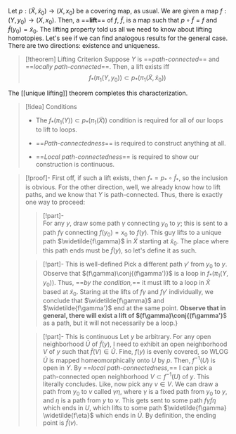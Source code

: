Let $p: (\tilde{X}, \tilde{x}_0) \to (X, x_0)$ be a covering map, as usual. We are given a map $f: (Y, y_0) \to (X, x_0)$. Then, a ==**lift**== of $f$, $\tilde{f}$, is a map such that $p\circ \tilde{f} = f$ and $\tilde{f}(y_0) = \tilde{x}_0$. The lifting property told us all we need to know about lifting homotopies. Let's see if we can find analogous results for the general case. There are two directions: existence and uniqueness. 
> [!theorem] Lifting Criterion
> Suppose $Y$ is ==*path-connected*== and ==*locally path-connected*==. Then, a lift exists iff $$ f_*(\pi_1(Y, y_0))\subset p_*(\pi_1(\tilde{X}, \tilde{x}_0)) $$ 

The [[unique lifting]] theorem completes this characterization.
 
> [!idea] Conditions
>  
>  -  The $f_*(\pi_1(Y))\subset p_*(\pi_1(\tilde{X}))$ condition is required for all of our loops to lift to loops. 
>  
>  -  ==*Path-connectedness*== is required to construct anything at all. 
>  
>  -  ==*Local path-connectedness*== is required to show our construction is continuous. 
>  
>  

 
> [!proof]-
 First off, if such a lift exists, then $f_* = p_*\circ \tilde{f}_*$, so the inclusion is obvious. For the other direction, well, we already know how to lift paths, and we know that $Y$ is path-connected. Thus, there is exactly one way to proceed: 
> > [!part]-  
>  For any $y$, draw some path $\gamma$ connecting $y_0$ to $y$; this is sent to a path $f\gamma$ connecting $f(y_0) = x_0$ to $f(y)$. This guy lifts to a unique path $\widetilde{f\gamma}$ in $\tilde{X}$ starting at $\tilde{x}_0$. The place where this path ends must be $\tilde{f}(y)$, so let's define it as such. 
> 
>  
> > [!part]- This is well-defined
>  Pick a different path $\gamma'$ from $y_0$ to $y$. Observe that $(f\gamma)\conj{(f\gamma')}$ is a loop in $f_*(\pi_1(Y, y_0))$. Thus, ==*by the condition,*== it must lift to a loop in $\tilde{X}$ based at $\tilde{x}_0$. Staring at the lifts of $f\gamma$ and $f\gamma'$ individually, we conclude that $\widetilde{f\gamma}$ and $\widetilde{f\gamma'}$ end at the same point. **Observe that in general, there will exist a lift of $(f\gamma)\conj{(f\gamma')**$ as a path, but it will not necessarily be a loop.} 
> 
>  
> > [!part]- This is continuous
>  Let $y$ be arbitrary. For any open neighborhood $\tilde{U}$ of $\tilde{f}(y)$, I need to exhibit an open neighborhood $V$ of $y$ such that $\tilde{f}(V)\in \tilde{U}$. Fine, $f(y)$ is evenly covered, so WLOG $\tilde{U}$ is mapped homeomorphically onto $U$ by $p$. Then, $f^{-1}(U)$ is open in $Y$. By ==*local path-connectedness,*== I can pick a path-connected open neighborhood $V\subset f^{-1}(U)$ of $y$. This literally concludes. Like, now pick any $v\in V$. We can draw a path from $y_0$ to $v$ called $\gamma\eta$, where $\gamma$ is a fixed path from $y_0$ to $y$, and $\eta$ is a path from $y$ to $v$. This gets sent to some path $f\gamma f\eta$ which ends in $U$, which lifts to some path $\widetilde{f\gamma} \widetilde{f\eta}$ which ends in $\tilde{U}$. By definition, the ending point is $\tilde{f}(v)$.